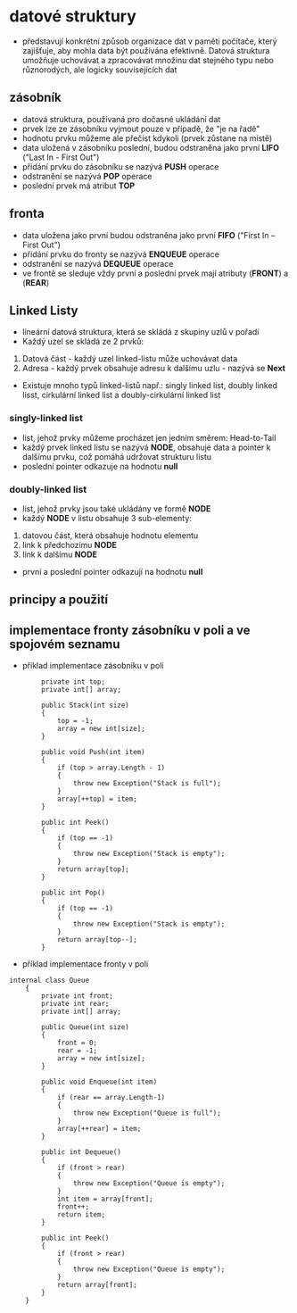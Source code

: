 # datové struktury
* představují konkrétní způsob organizace dat v paměti počítače, který zajišťuje, aby mohla data být používána efektivně. Datová struktura umožňuje uchovávat a zpracovávat množinu dat stejného typu nebo různorodých, ale logicky souvisejících dat
## zásobník
* datová struktura, používaná pro dočasné ukládání dat
* prvek lze ze zásobníku vyjmout pouze v případě, že "je na řadě"
* hodnotu prvku můžeme ale přečíst kdykoli (prvek zůstane na místě)
* data uložená v zásobníku poslední, budou odstraněna jako první __LIFO__ ("Last In - First Out")
* přidání prvku do zásobníku se nazývá __PUSH__ operace
* odstranění se nazývá __POP__ operace
* poslední prvek má atribut __TOP__
## fronta
* data uložena jako první budou odstraněna jako první __FIFO__ ("First In – First Out")
* přidání prvku do fronty se nazývá __ENQUEUE__ operace
* odstranění se nazývá __DEQUEUE__ operace
* ve frontě se sleduje vždy první a poslední prvek mají atributy (__FRONT__) a (__REAR__)
## Linked Listy
* lineární datová struktura, která se skládá z skupiny uzlů v pořadí
* Každý uzel se skládá ze 2 prvků:
1. Datová část - každý uzel linked-listu může uchovávat data
2. Adresa - každý prvek obsahuje adresu k dalšímu uzlu - nazývá se __Next__
* Existuje mnoho typů linked-listů např.: singly linked list, doubly linked lisst, cirkulární linked list a doubly-cirkulární linked list
### singly-linked list
* list, jehož prvky můžeme procházet jen jedním směrem: Head-to-Tail
* každý prvek linked listu se nazývá __NODE__, obsahuje data a pointer k dalšímu prvku, což pomáhá udržovat strukturu listu
* poslední pointer odkazuje na hodnotu __null__
### doubly-linked list
* list, jehož prvky jsou také ukládány ve formě __NODE__
* každý __NODE__ v listu obsahuje 3 sub-elementy: 
1. datovou část, která obsahuje hodnotu elementu
2. link k předchozímu __NODE__
3. link k dalšímu __NODE__
* první a poslední pointer odkazují na hodnotu __null__
## principy a použití

## implementace fronty zásobníku v poli a ve spojovém seznamu

* příklad implementace zásobníku v poli
```
        private int top;
        private int[] array;

        public Stack(int size)
        {
            top = -1;
            array = new int[size];
        }

        public void Push(int item)
        {
            if (top > array.Length - 1)
            {
                throw new Exception("Stack is full");
            }
            array[++top] = item;
        }

        public int Peek()
        {
            if (top == -1)
            {
                throw new Exception("Stack is empty");
            }
            return array[top];
        }

        public int Pop()
        {
            if (top == -1)
            {
                throw new Exception("Stack is empty");
            }
            return array[top--];
        }
```

* příklad implementace fronty v poli
```
internal class Queue
    {
        private int front;
        private int rear;
        private int[] array;

        public Queue(int size)
        {
            front = 0;
            rear = -1;
            array = new int[size];
        }

        public void Enqueue(int item)
        {
            if (rear == array.Length-1)
            {
                throw new Exception("Queue is full");
            }
            array[++rear] = item;
        }

        public int Dequeue()
        {
            if (front > rear)
            {
                throw new Exception("Queue is empty");
            }
            int item = array[front];
            front++;
            return item;
        }

        public int Peek()
        {
            if (front > rear)
            {
                throw new Exception("Queue is empty");
            }
            return array[front];
        }
    }
```    
